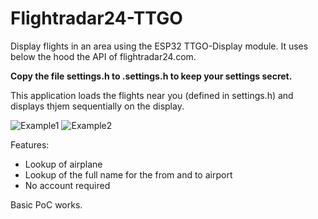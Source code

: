 # Flightradar24-TTGO
Display flights in an area using the ESP32 TTGO-Display module. It uses below the hood the API of flightradar24.com.

**Copy the file settings.h to .settings.h to keep your settings secret.**

This application loads the flights near you (defined in settings.h) and displays thjem sequentially on the display.

![Example1](https://github.com/rzeldent/esp32-flightradar24-TTGO/blob/develop/20210529_153707.jpg)
![Example2](https://github.com/rzeldent/esp32-flightradar24-TTGO/blob/develop/20210529_153709.jpg)

Features:
- Lookup of airplane
- Lookup of the full name for the from and to airport
- No account required


Basic PoC works.
